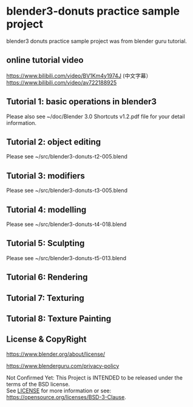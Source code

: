 # blender3-donuts practice sample project

blender3 donuts practice sample project was from blender guru tutorial.

## online tutorial video

https://www.bilibili.com/video/BV1Km4y1974J  (中文字幕）           
https://www.bilibili.com/video/av722188925  

## Tutorial 1: basic operations in blender3

Please also see ~/doc/Blender 3.0 Shortcuts v1.2.pdf file for your detail information.

## Tutorial 2: object editing

Please see ~/src/blender3-donuts-t2-005.blend

## Tutorial 3: modifiers

Please see ~/src/blender3-donuts-t3-005.blend

## Tutorial 4: modelling

Please see ~/src/blender3-donuts-t4-018.blend

## Tutorial 5: Sculpting

Please see ~/src/blender3-donuts-t5-013.blend

## Tutorial 6: Rendering

## Tutorial 7: Texturing

## Tutorial 8: Texture Painting

## License & CopyRight

https://www.blender.org/about/license/  

https://www.blenderguru.com/privacy-policy  

Not Confirmed Yet:
This Project is INTENDED to be released under the terms of the BSD license.  
See [LICENSE](LICENSE.txt) for more information or see:  
https://opensource.org/licenses/BSD-3-Clause.  



